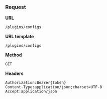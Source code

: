 ### Request

**URL**

`/plugins/configs`

**URL template**

`/plugins/configs`

**Method**

`GET`

**Headers**

`Authorization:Bearer{token}`  
`Content-Type:application/json;charset=UTF-8`  
`Accept:application/json`  
